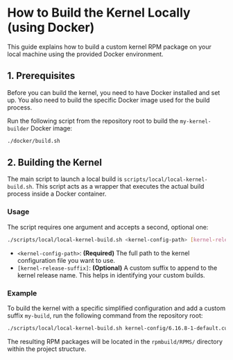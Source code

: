 # How to Build the Kernel Locally (using Docker)

This guide explains how to build a custom kernel RPM package on your local machine using the provided Docker environment.

## 1. Prerequisites

Before you can build the kernel, you need to have Docker installed and set up. You also need to build the specific Docker image used for the build process.

Run the following script from the repository root to build the `my-kernel-builder` Docker image:

```bash
./docker/build.sh
```

## 2. Building the Kernel

The main script to launch a local build is `scripts/local/local-kernel-build.sh`. This script acts as a wrapper that executes the actual build process inside a Docker container.

### Usage

The script requires one argument and accepts a second, optional one:

```bash
./scripts/local/local-kernel-build.sh <kernel-config-path> [kernel-release-suffix]
```

*   `<kernel-config-path>`: **(Required)** The full path to the kernel configuration file you want to use.
*   `[kernel-release-suffix]`: **(Optional)** A custom suffix to append to the kernel release name. This helps in identifying your custom builds.

### Example

To build the kernel with a specific simplified configuration and add a custom suffix `my-build`, run the following command from the repository root:

```bash
./scripts/local/local-kernel-build.sh kernel-config/6.16.8-1-default.custom/amd-fx8350.simplified my-build
```

The resulting RPM packages will be located in the `rpmbuild/RPMS/` directory within the project structure.
